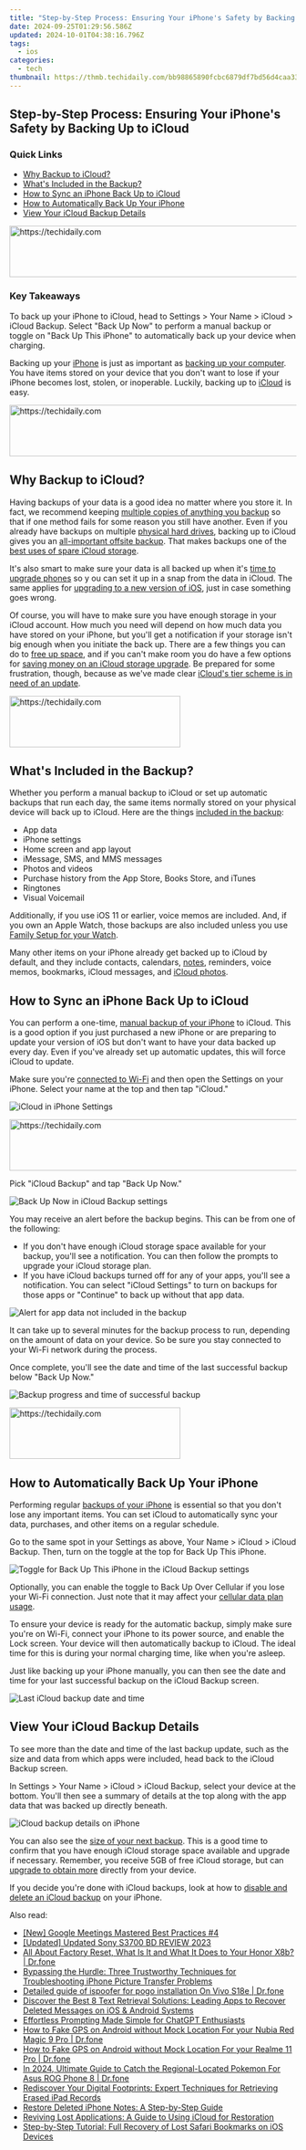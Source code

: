 ```yaml
---
title: "Step-by-Step Process: Ensuring Your iPhone's Safety by Backing Up to iCloud"
date: 2024-09-25T01:29:56.586Z
updated: 2024-10-01T04:38:16.796Z
tags:
  - ios
categories:
  - tech
thumbnail: https://thmb.techidaily.com/bb98865890fcbc6879df7bd56d4caa339b8a68a9a90d557ad4bd481fd6e1bad6.jpg
---
```


## Step-by-Step Process: Ensuring Your iPhone's Safety by Backing Up to iCloud

### Quick Links

* [Why Backup to iCloud?](https://instagram-clips.techidaily.com/integrate-with-ease-an-in-depth-look-at-instagrams-music-icons/)
* [What's Included in the Backup?](https://article-tips.techidaily.com/new-creating-gourmet-visuals-directing-flavors-in-motion/)
* [How to Sync an iPhone Back Up to iCloud](https://blog-min.techidaily.com/how-to-repair-broken-video-files-of-poco-m6-pro-4g-by-stellar-video-repair-mobile-video-repair/)
* [How to Automatically Back Up Your iPhone](https://extra-hints.techidaily.com/zooming-up-your-video-game-with-custom-filters/)
* [View Your iCloud Backup Details](https://fix-guide.techidaily.com/how-to-fix-unresponsive-touch-screen-on-oppo-find-n3-drfone-by-drfone-fix-android-problems-fix-android-problems/)

<!-- affiliate ads begin -->
<a href="https://appsumo.8odi.net/c/5597632/2151884/7443" target="_top" id="2151884">
  <img src="//a.impactradius-go.com/display-ad/7443-2151884" border="0" alt="https://techidaily.com" width="728" height="90"/>
</a>
<img height="0" width="0" src="https://appsumo.8odi.net/i/5597632/2151884/7443" style="position:absolute;visibility:hidden;" border="0" />
<!-- affiliate ads end -->

### Key Takeaways

To back up your iPhone to iCloud, head to Settings > Your Name > iCloud > iCloud Backup. Select "Back Up Now" to perform a manual backup or toggle on "Back Up This iPhone" to automatically back up your device when charging.

 Backing up your [iPhone](https://vimeo-videos.techidaily.com/in-2024-quick-vimeo-transformation-tips-easy-to-create-gifs/) is just as important as [backing up your computer](https://activate-lock.techidaily.com/in-2024-how-to-bypass-icloud-by-checkra1n-even-on-iphone-14-pro-max-if-youve-tried-everything-by-drfone-ios/). You have items stored on your device that you don't want to lose if your iPhone becomes lost, stolen, or inoperable. Luckily, backing up to [iCloud](https://facebook-video-share.techidaily.com/updated-in-2024-breaking-barriers-worlds-best-and-largest-shorts-downloaders/) is easy.

<!-- affiliate ads begin -->
<a href="https://imp.i357552.net/c/5597632/1001453/11832" target="_top" id="1001453">
  <img src="//a.impactradius-go.com/display-ad/11832-1001453" border="0" alt="https://techidaily.com" width="728" height="90"/>
</a>
<img height="0" width="0" src="https://imp.i357552.net/i/5597632/1001453/11832" style="position:absolute;visibility:hidden;" border="0" />
<!-- affiliate ads end -->

##  Why Backup to iCloud?

 Having backups of your data is a good idea no matter where you store it. In fact, we recommend keeping [multiple copies of anything you backup](https://youtube-zero.techidaily.com/ed-in-2024-earnings-analysis-youtube-views-vs-financial-gain/) so that if one method fails for some reason you still have another. Even if you already have backups on multiple [physical hard drives](https://instagram-videos.techidaily.com/new-understanding-and-executing-photo-gender-modification-across-platforms-for-2024/), backing up to iCloud gives you an [all-important offsite backup](https://win-dash.techidaily.com/access-the-most-recent-dolby-certified-audio-drivers-to-boost-your-windows-systems-performance/). That makes backups one of the [best uses of spare iCloud storage](https://vimeo-videos.techidaily.com/new-2024-approved-chaptered-cinema-on-vimeo-cutting-techniques-explained/).

 It's also smart to make sure your data is all backed up when it's [time to upgrade phones](https://screen-sharing-recording.techidaily.com/updated-2024-approved-creative-mc-survival-habitat-concepts/) so y ou can set it up in a snap from the data in iCloud. The same applies for [upgrading to a new version of iOS](https://screen-video-capture.techidaily.com/updated-in-2024-premium-webcam-guide-5-best-options-with-mic-integration/), just in case something goes wrong.

 Of course, you will have to make sure you have enough storage in your iCloud account. How much you need will depend on how much data you have stored on your iPhone, but you'll get a notification if your storage isn't big enough when you initiate the back up. There are a few things you can do to [free up space](https://video-screen-grab.techidaily.com/new-in-2024-optimized-zoom-audio-settings-for-exceptional-listening/), and if you can't make room you do have a few options for [saving money on an iCloud storage upgrade](https://fox-info.techidaily.com/5-best-photo-editor-for-android-phone/). Be prepared for some frustration, though, because as we've made clear [iCloud's tier scheme is in need of an update](https://bypass-frp.techidaily.com/how-to-bypass-google-frp-lock-on-tecno-devices-by-drfone-android/).

<!-- affiliate ads begin -->
<a href="https://aligracehair.sjv.io/c/5597632/1902319/19272" target="_top" id="1902319">
  <img src="//a.impactradius-go.com/display-ad/19272-1902319" border="0" alt="https://techidaily.com" width="300" height="90"/>
</a>
<img height="0" width="0" src="https://aligracehair.sjv.io/i/5597632/1902319/19272" style="position:absolute;visibility:hidden;" border="0" />
<!-- affiliate ads end -->

##  What's Included in the Backup?

 Whether you perform a manual backup to iCloud or set up automatic backups that run each day, the same items normally stored on your physical device will back up to iCloud. Here are the things [included in the backup](https://support.apple.com/en-us/HT207428):

* App data
* iPhone settings
* Home screen and app layout
* iMessage, SMS, and MMS messages
* Photos and videos
* Purchase history from the App Store, Books Store, and iTunes
* Ringtones
* Visual Voicemail

 Additionally, if you use iOS 11 or earlier, voice memos are included. And, if you own an Apple Watch, those backups are also included unless you use [Family Setup for your Watch](https://support.apple.com/en-us/HT211768).

 Many other items on your iPhone already get backed up to iCloud by default, and they include contacts, calendars, [notes](https://games-able.techidaily.com/11-captivating-phone-game-experiences-anytime-anyplace/), reminders, voice memos, bookmarks, iCloud messages, and [iCloud photos](https://win-howtos.techidaily.com/expert-advice-overcoming-directx-encountered-an-unrecoverable-error-on-your-pc/).

##  How to Sync an iPhone Back Up to iCloud

 You can perform a one-time, [manual backup of your iPhone](https://location-fake.techidaily.com/a-detailed-guide-on-faking-your-location-in-mozilla-firefox-on-motorola-moto-g73-5g-drfone-by-drfone-virtual-android/) to iCloud. This is a good option if you just purchased a new iPhone or are preparing to update your version of iOS but don't want to have your data backed up every day. Even if you've already set up automatic updates, this will force iCloud to update.

 Make sure you're [connected to Wi-Fi](https://android-location.techidaily.com/in-2024-3-effective-methods-to-fake-gps-location-on-android-for-your-asus-rog-phone-7-ultimate-drfone-by-drfone-virtual/) and then open the Settings on your iPhone. Select your name at the top and then tap "iCloud."

![iCloud in iPhone Settings](https://static1.howtogeekimages.com/wordpress/wp-content/uploads/2022/12/SettingsNameiCloud-iPhoneBackUpiCloud.png) 

<!-- affiliate ads begin -->
<a href="https://ursime.pxf.io/c/5597632/2136545/16384" target="_top" id="2136545">
  <img src="//a.impactradius-go.com/display-ad/16384-2136545" border="0" alt="https://techidaily.com" width="728" height="90"/>
</a>
<img height="0" width="0" src="https://ursime.pxf.io/i/5597632/2136545/16384" style="position:absolute;visibility:hidden;" border="0" />
<!-- affiliate ads end -->

 Pick "iCloud Backup" and tap "Back Up Now."

![Back Up Now in iCloud Backup settings](https://static1.howtogeekimages.com/wordpress/wp-content/uploads/2022/12/BackUpNow-iPhoneBackUpiCloud.png) 

 You may receive an alert before the backup begins. This can be from one of the following:

* If you don't have enough iCloud storage space available for your backup, you'll see a notification. You can then follow the prompts to upgrade your iCloud storage plan.
* If you have iCloud backups turned off for any of your apps, you'll see a notification. You can select "iCloud Settings" to turn on backups for those apps or "Continue" to back up without that app data.

![Alert for app data not included in the backup](https://static1.howtogeekimages.com/wordpress/wp-content/uploads/2022/12/AppDataNotBackedUp-iPhoneBackUpiCloud.png) 

 It can take up to several minutes for the backup process to run, depending on the amount of data on your device. So be sure you stay connected to your Wi-Fi network during the process.

 Once complete, you'll see the date and time of the last successful backup below "Back Up Now."

![Backup progress and time of successful backup](https://static1.howtogeekimages.com/wordpress/wp-content/uploads/2022/12/BackingUpSuccessful-iPhoneBackUpiCloud.png) 

<!-- affiliate ads begin -->
<a href="https://appsumo.8odi.net/c/5597632/2137393/7443" target="_top" id="2137393">
  <img src="//a.impactradius-go.com/display-ad/7443-2137393" border="0" alt="https://techidaily.com" width="300" height="90"/>
</a>
<img height="0" width="0" src="https://appsumo.8odi.net/i/5597632/2137393/7443" style="position:absolute;visibility:hidden;" border="0" />
<!-- affiliate ads end -->

##  How to Automatically Back Up Your iPhone

 Performing regular [backups of your iPhone](https://instagram-video-recordings.techidaily.com/new-2024-approved-transform-your-igtv-backgrounds-with-style/) is essential so that you don't lose any important items. You can set iCloud to automatically sync your data, purchases, and other items on a regular schedule.

 Go to the same spot in your Settings as above, Your Name > iCloud > iCloud Backup. Then, turn on the toggle at the top for Back Up This iPhone.

![Toggle for Back Up This iPhone in the iCloud Backup settings](https://static1.howtogeekimages.com/wordpress/wp-content/uploads/2022/12/BackUpToggle-iPhoneBackUpiCloud.png) 

 Optionally, you can enable the toggle to Back Up Over Cellular if you lose your Wi-Fi connection. Just note that it may affect your [cellular data plan usage](https://screen-mirror.techidaily.com/in-2024-how-to-stream-apple-iphone-15-pro-max-to-computer-drfone-by-drfone-ios/).

 To ensure your device is ready for the automatic backup, simply make sure you're on Wi-Fi, connect your iPhone to its power source, and enable the Lock screen. Your device will then automatically backup to iCloud. The ideal time for this is during your normal charging time, like when you're asleep.

 Just like backing up your iPhone manually, you can then see the date and time for your last successful backup on the iCloud Backup screen.

![Last iCloud backup date and time](https://static1.howtogeekimages.com/wordpress/wp-content/uploads/2022/12/LastBackup-iPhoneBackUpiCloud.png) 

##  View Your iCloud Backup Details

 To see more than the date and time of the last backup update, such as the size and data from which apps were included, head back to the iCloud Backup screen.

 In Settings > Your Name > iCloud > iCloud Backup, select your device at the bottom. You'll then see a summary of details at the top along with the app data that was backed up directly beneath.

![iCloud backup details on iPhone](https://static1.howtogeekimages.com/wordpress/wp-content/uploads/2022/12/BackupDetails-iPhoneBackUpiCloud.png) 

 You can also see the [size of your next backup](https://facebook-videos.techidaily.com/updated-fundamentals-of-copywriting-for-engaging-fb-campaigns/). This is a good time to confirm that you have enough iCloud storage space available and upgrade if necessary. Remember, you receive 5GB of free iCloud storage, but can [upgrade to obtain more](https://support.apple.com/en-us/HT201318) directly from your device.

 If you decide you're done with iCloud backups, look at how to [disable and delete an iCloud backup](https://win-howtos.techidaily.com/troubleshoot-and-resolve-sluggish-startup-problems-in-windows-7/) on your iPhone.

<ins class="adsbygoogle"
     style="display:block"
     data-ad-format="autorelaxed"
     data-ad-client="ca-pub-7571918770474297"
     data-ad-slot="1223367746"></ins>

<ins class="adsbygoogle"
     style="display:block"
     data-ad-client="ca-pub-7571918770474297"
     data-ad-slot="8358498916"
     data-ad-format="auto"
     data-full-width-responsive="true"></ins>

<span class="atpl-alsoreadstyle">Also read:</span>
<div><ul>
<li><a href="https://screen-sharing-recording.techidaily.com/new-google-meetings-mastered-best-practices-4/"><u>[New] Google Meetings Mastered Best Practices #4</u></a></li>
<li><a href="https://some-guidance.techidaily.com/updated-updated-sony-s3700-bd-review-2023/"><u>[Updated] Updated Sony S3700 BD REVIEW 2023</u></a></li>
<li><a href="https://phone-solutions.techidaily.com/all-about-factory-reset-what-is-it-and-what-it-does-to-your-honor-x8b-drfone-by-drfone-reset-android-reset-android/"><u>All About Factory Reset, What Is It and What It Does to Your Honor X8b? | Dr.fone</u></a></li>
<li><a href="https://os-tips.techidaily.com/bypassing-the-hurdle-three-trustworthy-techniques-for-troubleshooting-iphone-picture-transfer-problems/"><u>Bypassing the Hurdle: Three Trustworthy Techniques for Troubleshooting iPhone Picture Transfer Problems</u></a></li>
<li><a href="https://change-location.techidaily.com/detailed-guide-of-ispoofer-for-pogo-installation-on-vivo-s18e-drfone-by-drfone-virtual-android/"><u>Detailed guide of ispoofer for pogo installation On Vivo S18e | Dr.fone</u></a></li>
<li><a href="https://os-tips.techidaily.com/discover-the-best-8-text-retrieval-solutions-leading-apps-to-recover-deleted-messages-on-ios-and-android-systems/"><u>Discover the Best 8 Text Retrieval Solutions: Leading Apps to Recover Deleted Messages on iOS & Android Systems</u></a></li>
<li><a href="https://tech-hub.techidaily.com/effortless-prompting-made-simple-for-chatgpt-enthusiasts/"><u>Effortless Prompting Made Simple for ChatGPT Enthusiasts</u></a></li>
<li><a href="https://android-location.techidaily.com/how-to-fake-gps-on-android-without-mock-location-for-your-nubia-red-magic-9-pro-drfone-by-drfone-virtual/"><u>How to Fake GPS on Android without Mock Location For your Nubia Red Magic 9 Pro | Dr.fone</u></a></li>
<li><a href="https://android-location.techidaily.com/how-to-fake-gps-on-android-without-mock-location-for-your-realme-11-pro-drfone-by-drfone-virtual/"><u>How to Fake GPS on Android without Mock Location For your Realme 11 Pro | Dr.fone</u></a></li>
<li><a href="https://android-pokemon-go.techidaily.com/in-2024-ultimate-guide-to-catch-the-regional-located-pokemon-for-asus-rog-phone-8-drfone-by-drfone-virtual-android/"><u>In 2024, Ultimate Guide to Catch the Regional-Located Pokemon For Asus ROG Phone 8 | Dr.fone</u></a></li>
<li><a href="https://os-tips.techidaily.com/rediscover-your-digital-footprints-expert-techniques-for-retrieving-erased-ipad-records/"><u>Rediscover Your Digital Footprints: Expert Techniques for Retrieving Erased iPad Records</u></a></li>
<li><a href="https://os-tips.techidaily.com/restore-deleted-iphone-notes-a-step-by-step-guide/"><u>Restore Deleted iPhone Notes: A Step-by-Step Guide</u></a></li>
<li><a href="https://os-tips.techidaily.com/reviving-lost-applications-a-guide-to-using-icloud-for-restoration/"><u>Reviving Lost Applications: A Guide to Using iCloud for Restoration</u></a></li>
<li><a href="https://os-tips.techidaily.com/step-by-step-tutorial-full-recovery-of-lost-safari-bookmarks-on-ios-devices/"><u>Step-by-Step Tutorial: Full Recovery of Lost Safari Bookmarks on iOS Devices</u></a></li>
</ul></div>

